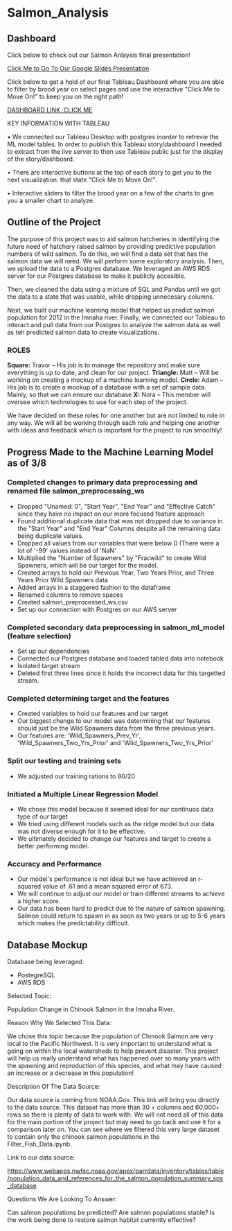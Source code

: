 # Salmon_Analysis

## Dashboard

Click below to check out our Salmon Anlaysis final presentation!

[Click Me to Go To Our Google Slides Presentation](https://docs.google.com/presentation/d/1_tHgs23qMZGwq0RtyLZu3yQ7rGeU5Wllu7NAGIvpXs4/edit#slide=id.g118c62022ce_0_177)

Click below to get a hold of our final Tableau Dashboard where you are able to filter by brood year on select pages and use the interactive "Click Me to Move On!" to keep you on the right path!

[DASHBOARD LINK. CLICK ME](https://public.tableau.com/views/Salmon_Analysis_Dashboard/Story9?:language=en-US&publish=yes&:display_count=n&:origin=viz_share_link)

KEY INFORMATION WITH TABLEAU

• We connected our Tableau Desktop with postgres inorder to retrevie the ML model tables. In order to publish this Tableau story/dashboard I needed to extract from the live server to then use Tableau public just for the display of the story/dashboard.

• There are interactive buttons at the top of each story to get you to the next visualization. that state "Click Me to Move On!".

• Interactive sliders to filter the brood year on a few of the charts to give you a smaller chart to analyze.

## Outline of the Project

The purpose of this project was to aid salmon hatcheries in identifying the future need of hatchery raised salmon by providing predictive population numbers of wild salmon. To do this, we will find a data set that has the salmon data we will need. We will perform some exploratory analysis. Then, we upload the data to a Postgres database. We leveraged an AWS RDS server for our Postgres database to make it publicly accesible.

Then, we cleaned the data using a mixture of SQL and Pandas until we got the data to a state that was usable, while dropping unnecesary columns.

Next, we built our machine learning model that helped us predict salmon population for 2012 in the Imnaha river. Finally, we connected our Tableau to interact and pull data from our Postgres to analyze the salmon data as well as teh predicted salmon data to create visualizations.

### ROLES
**Square:** Travor – His job is to manage the repository and make sure everything is up to date, and clean for our project.
**Triangle:** Matt – Will be working on creating a mockup of a machine learning model.
**Circle:** Adam – His job is to create a mockup of a database with a set of sample data. Mainly, so that we can ensure our database
**X:** Nora – This member will oversee which technologies to use for each step of the project.

We have decided on these roles for one another but are not limited to role in any way. We will all be working through each role and helping one another with ideas and feedback which is important for the project to run smoothly!

## Progress Made to the Machine Learning Model as of 3/8
### Completed changes to primary data preprocessing and renamed file salmon_preprocessing_ws
   - Dropped "Unamed: 0", "Start Year", "End Year" and "Effective Catch" since they have no impact on our more focused feature approach
   - Found additional duplicate data that was not dropped due to variance in the "Start Year" and "End Year" Columns despite all the remaining data being duplicate values. 
   - Dropped all values from our variables that were below 0 (There were a lot of '-99' values instead of 'NaN'
   - Multiplied the "Number of Spawners" by "Fracwild" to create Wild Spawners, which will be our target for the model. 
   - Created arrays to hold our Previous Year, Two Years Prior, and Three Years Prior Wild Spawners data
   - Added arrays in a staggered fashion to the dataframe 
   - Renamed columns to remove spaces
   - Created salmon_preprocessed_ws.csv
   - Set up our connection with Postgres on our AWS server
### Completed secondary data preprocessing in salmon_ml_model (feature selection)
   - Set up our dependencies
   - Connected our Postgres database and loaded tabled data into notebook
   - Isolated target stream
   - Deleted first three lines since it holds the incorrect data for this targetted stream.
### Completed determining target and the features   
   - Created variables to hold our features and our target 
   - Our biggest change to our model was determining that our features should just be the Wild Spawners data from the three previous years.  
   - Our features are: 'Wild_Spawners_Prev_Yr', 'Wild_Spawners_Two_Yrs_Prior' and 'Wild_Spawners_Two_Yrs_Prior'
### Split our testing and training sets
   - We adjusted our training rations to 80/20
### Initiated a Multiple Linear Regression Model
   - We chose this model because it seemed ideal for our continuos data type of our target
   - We tried using different models such as the ridge model but our data was not diverse enough for it to be effective.
   - We ultimately decided to change our features and target to create a better performing model.
### Accuracy and Performance
   - Our model's performance is not ideal but we have achieved an r-squared value of .61 and a mean squared error of 673.
   - We will continue to adjust our model or train different streams to achieve a higher score.
   - Our data has been hard to predict due to the nature of salmon spawning. Salmon could return to spawn in as soon as two years or up to 5-6 years which makes the predictability difficult.     	

## Database Mockup
Database being leveraged:

- PostegreSQL
- AWS RDS

Selected Topic: 

Population Change in Chinook Salmon in the Imnaha River.

Reason Why We Selected This Data:

We chose this topic because the population of Chinook Salmon are very local to the Pacific Northwest. It is very important to understand what is going on within the local watersheds to help prevent disaster. This project will help us really understand what has happened over so many years with the spawning and reproduction of this species, and what may have caused an increase or a decrease in this population!


Description Of The Data Source: 

Our data source is coming from NOAA.Gov. This link will bring you directly to the data source. This dataset has more than 30 + columns and 60,000+ rows so there is plenty of data to work with. We will not need all of this data for the main portion of the project but may need to go back and use it for a comparison later on. You can see where we filtered this very large dataset to contain only the chinook salmon populations in the Filter_Fish_Data.ipynb. 

Link to our data source:

https://www.webapps.nwfsc.noaa.gov/apex/parrdata/inventory/tables/table/population_data_and_references_for_the_salmon_population_summary_sps_database 

Questions We Are Looking To Answer: 

Can salmon populations be predicted? Are salmon populations stable? Is the work being done to restore salmon habitat currently effective?
